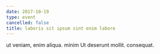 ```yaml
---
date: 2017-10-19
type: event
cancelled: false
title: laboris sit ipsum sint enim labore
---
```

ut veniam, enim aliqua. minim Ut deserunt mollit. consequat.